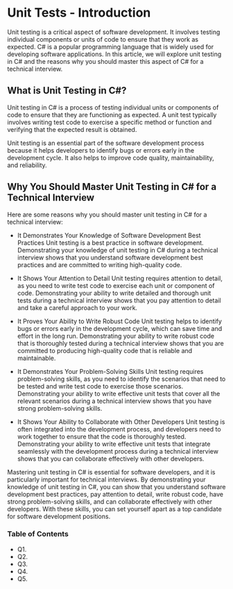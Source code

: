 # Unit Tests - Introduction

Unit testing is a critical aspect of software development. It involves testing individual components or units of code to ensure that they work as expected. C# is a popular programming language that is widely used for developing software applications. In this article, we will explore unit testing in C# and the reasons why you should master this aspect of C# for a technical interview.

## What is Unit Testing in C#?

Unit testing in C# is a process of testing individual units or components of code to ensure that they are functioning as expected. A unit test typically involves writing test code to exercise a specific method or function and verifying that the expected result is obtained.

Unit testing is an essential part of the software development process because it helps developers to identify bugs or errors early in the development cycle. It also helps to improve code quality, maintainability, and reliability.

## Why You Should Master Unit Testing in C# for a Technical Interview

Here are some reasons why you should master unit testing in C# for a technical interview:

+ It Demonstrates Your Knowledge of Software Development Best Practices
Unit testing is a best practice in software development. Demonstrating your knowledge of unit testing in C# during a technical interview shows that you understand software development best practices and are committed to writing high-quality code.

+ It Shows Your Attention to Detail
Unit testing requires attention to detail, as you need to write test code to exercise each unit or component of code. Demonstrating your ability to write detailed and thorough unit tests during a technical interview shows that you pay attention to detail and take a careful approach to your work.

+ It Proves Your Ability to Write Robust Code
Unit testing helps to identify bugs or errors early in the development cycle, which can save time and effort in the long run. Demonstrating your ability to write robust code that is thoroughly tested during a technical interview shows that you are committed to producing high-quality code that is reliable and maintainable.

+ It Demonstrates Your Problem-Solving Skills
Unit testing requires problem-solving skills, as you need to identify the scenarios that need to be tested and write test code to exercise those scenarios. Demonstrating your ability to write effective unit tests that cover all the relevant scenarios during a technical interview shows that you have strong problem-solving skills.

+ It Shows Your Ability to Collaborate with Other Developers
Unit testing is often integrated into the development process, and developers need to work together to ensure that the code is thoroughly tested. Demonstrating your ability to write effective unit tests that integrate seamlessly with the development process during a technical interview shows that you can collaborate effectively with other developers.


Mastering unit testing in C# is essential for software developers, and it is particularly important for technical interviews. By demonstrating your knowledge of unit testing in C#, you can show that you understand software development best practices, pay attention to detail, write robust code, have strong problem-solving skills, and can collaborate effectively with other developers. With these skills, you can set yourself apart as a top candidate for software development positions.

### Table of Contents
+ Q1.
+ Q2.
+ Q3.
+ Q4.
+ Q5.